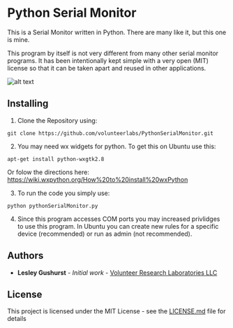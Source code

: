 # Python Serial Monitor

This is a Serial Monitor written in Python. There are many like it, but this one is mine.

This program by itself is not very different from many other serial monitor programs. It has been intentionally kept simple with a very open (MIT) license so that it can be taken apart and reused in other applications.

![alt text](https://github.com/volunteerlabs/PythonSerialMonitor/images/serial_monitor.png)

## Installing

1. Clone the Repository using:

```
git clone https://github.com/volunteerlabs/PythonSerialMonitor.git

```

2. You may need wx widgets for python. To get this on Ubuntu use this:


```
apt-get install python-wxgtk2.8

```
Or folow the directions here: https://wiki.wxpython.org/How%20to%20install%20wxPython

3. To run the code you simply use:

```
python pythonSerialMonitor.py 

```

4. Since this program accesses COM ports you may increased privlidges to use this program. In Ubuntu you can create new rules for a specific device (recommended) or run as admin (not recommended).

## Authors

* **Lesley Gushurst** - *Initial work* - [Volunteer Research Laboratories LLC](https://github.com/volunteerlabs)

## License

This project is licensed under the MIT License - see the [LICENSE.md](LICENSE.md) file for details
